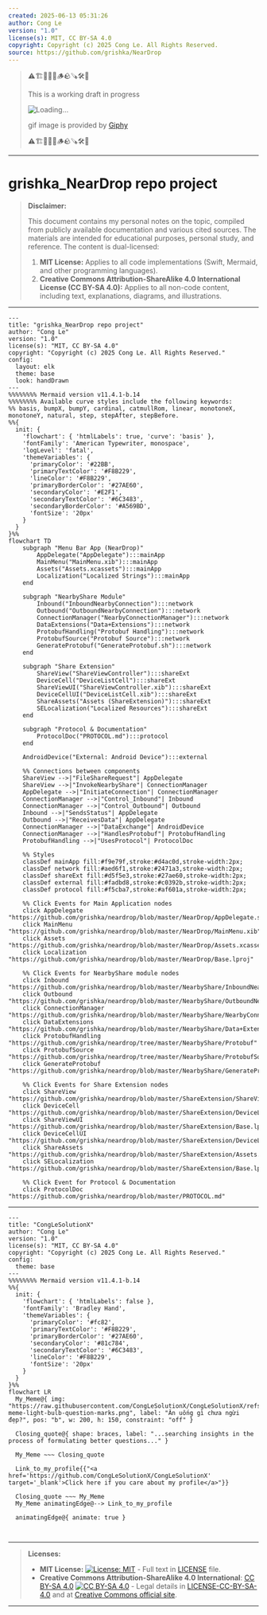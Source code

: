 ```yaml
---
created: 2025-06-13 05:31:26
author: Cong Le
version: "1.0"
license(s): MIT, CC BY-SA 4.0
copyright: Copyright (c) 2025 Cong Le. All Rights Reserved.
source: https://github.com/grishka/NearDrop
---
```



> ⚠️🏗️🚧🦺🧱🪵🪨🪚🛠️👷
> 
> This is a working draft in progress
> 
> ![Loading...](https://media2.giphy.com/media/v1.Y2lkPTc5MGI3NjExMXVjejV3dnVjc2o5MXd3eXBvcDR1cHlzbHQ1Z2R6YjY0ZHpmdjJ6OCZlcD12MV9pbnRlcm5hbF9naWZfYnlfaWQmY3Q9Zw/hL9q5k9dk9l0wGd4e0/giphy.gif)
>
> gif image is provided by [Giphy](https://giphy.com)
> 
> ⚠️🏗️🚧🦺🧱🪵🪨🪚🛠️👷


----


# grishka_NearDrop repo project
> **Disclaimer:**
>
> This document contains my personal notes on the topic,
> compiled from publicly available documentation and various cited sources.
> The materials are intended for educational purposes, personal study, and reference.
> The content is dual-licensed:
> 1. **MIT License:** Applies to all code implementations (Swift, Mermaid, and other programming languages).
> 2. **Creative Commons Attribution-ShareAlike 4.0 International License (CC BY-SA 4.0):** Applies to all non-code content, including text, explanations, diagrams, and illustrations.
---

```mermaid
---
title: "grishka_NearDrop repo project"
author: "Cong Le"
version: "1.0"
license(s): "MIT, CC BY-SA 4.0"
copyright: "Copyright (c) 2025 Cong Le. All Rights Reserved."
config:
  layout: elk
  theme: base
  look: handDrawn
---
%%%%%%%% Mermaid version v11.4.1-b.14
%%%%%%%% Available curve styles include the following keywords:
%% basis, bumpX, bumpY, cardinal, catmullRom, linear, monotoneX, monotoneY, natural, step, stepAfter, stepBefore.
%%{
  init: {
    'flowchart': { 'htmlLabels': true, 'curve': 'basis' },
    'fontFamily': 'American Typewriter, monospace',
    'logLevel': 'fatal',
    'themeVariables': {
      'primaryColor': '#22BB',
      'primaryTextColor': '#F8B229',
      'lineColor': '#F8B229',
      'primaryBorderColor': '#27AE60',
      'secondaryColor': '#E2F1',
      'secondaryTextColor': '#6C3483',
      'secondaryBorderColor': '#A569BD',
      'fontSize': '20px'
    }
  }
}%%
flowchart TD
    subgraph "Menu Bar App (NearDrop)"
        AppDelegate("AppDelegate"):::mainApp
        MainMenu("MainMenu.xib"):::mainApp
        Assets("Assets.xcassets"):::mainApp
        Localization("Localized Strings"):::mainApp
    end

    subgraph "NearbyShare Module"
        Inbound("InboundNearbyConnection"):::network
        Outbound("OutboundNearbyConnection"):::network
        ConnectionManager("NearbyConnectionManager"):::network
        DataExtensions("Data+Extensions"):::network
        ProtobufHandling("Protobuf Handling"):::network
        ProtobufSource("Protobuf Source"):::network
        GenerateProtobuf("GenerateProtobuf.sh"):::network
    end

    subgraph "Share Extension"
        ShareView("ShareViewController"):::shareExt
        DeviceCell("DeviceListCell"):::shareExt
        ShareViewUI("ShareViewController.xib"):::shareExt
        DeviceCellUI("DeviceListCell.xib"):::shareExt
        ShareAssets("Assets (ShareExtension)"):::shareExt
        SELocalization("Localized Resources"):::shareExt
    end

    subgraph "Protocol & Documentation"
        ProtocolDoc("PROTOCOL.md"):::protocol
    end

    AndroidDevice("External: Android Device"):::external

    %% Connections between components
    ShareView -->|"FileShareRequest"| AppDelegate
    ShareView -->|"InvokeNearbyShare"| ConnectionManager
    AppDelegate -->|"InitiateConnection"| ConnectionManager
    ConnectionManager -->|"Control_Inbound"| Inbound
    ConnectionManager -->|"Control_Outbound"| Outbound
    Inbound -->|"SendsStatus"| AppDelegate
    Outbound -->|"ReceivesData"| AppDelegate
    ConnectionManager -->|"DataExchange"| AndroidDevice
    ConnectionManager -->|"HandlesProtobuf"| ProtobufHandling
    ProtobufHandling -->|"UsesProtocol"| ProtocolDoc

    %% Styles
    classDef mainApp fill:#f9e79f,stroke:#d4ac0d,stroke-width:2px;
    classDef network fill:#aed6f1,stroke:#2471a3,stroke-width:2px;
    classDef shareExt fill:#d5f5e3,stroke:#27ae60,stroke-width:2px;
    classDef external fill:#fadbd8,stroke:#c0392b,stroke-width:2px;
    classDef protocol fill:#f5cba7,stroke:#af601a,stroke-width:2px;

    %% Click Events for Main Application nodes
    click AppDelegate "https://github.com/grishka/neardrop/blob/master/NearDrop/AppDelegate.swift"
    click MainMenu "https://github.com/grishka/neardrop/blob/master/NearDrop/MainMenu.xib"
    click Assets "https://github.com/grishka/neardrop/blob/master/NearDrop/Assets.xcassets"
    click Localization "https://github.com/grishka/neardrop/blob/master/NearDrop/Base.lproj"

    %% Click Events for NearbyShare module nodes
    click Inbound "https://github.com/grishka/neardrop/blob/master/NearbyShare/InboundNearbyConnection.swift"
    click Outbound "https://github.com/grishka/neardrop/blob/master/NearbyShare/OutboundNearbyConnection.swift"
    click ConnectionManager "https://github.com/grishka/neardrop/blob/master/NearbyShare/NearbyConnectionManager.swift"
    click DataExtensions "https://github.com/grishka/neardrop/blob/master/NearbyShare/Data+Extensions.swift"
    click ProtobufHandling "https://github.com/grishka/neardrop/tree/master/NearbyShare/Protobuf"
    click ProtobufSource "https://github.com/grishka/neardrop/tree/master/NearbyShare/ProtobufSource"
    click GenerateProtobuf "https://github.com/grishka/neardrop/blob/master/NearbyShare/GenerateProtobuf.sh"

    %% Click Events for Share Extension nodes
    click ShareView "https://github.com/grishka/neardrop/blob/master/ShareExtension/ShareViewController.swift"
    click DeviceCell "https://github.com/grishka/neardrop/blob/master/ShareExtension/DeviceListCell.swift"
    click ShareViewUI "https://github.com/grishka/neardrop/blob/master/ShareExtension/Base.lproj/ShareViewController.xib"
    click DeviceCellUI "https://github.com/grishka/neardrop/blob/master/ShareExtension/DeviceListCell.xib"
    click ShareAssets "https://github.com/grishka/neardrop/blob/master/ShareExtension/Assets.xcassets"
    click SELocalization "https://github.com/grishka/neardrop/blob/master/ShareExtension/Base.lproj"

    %% Click Event for Protocol & Documentation
    click ProtocolDoc "https://github.com/grishka/neardrop/blob/master/PROTOCOL.md"
```

----

<!-- 
```mermaid
%% Current Mermaid version
info
```  -->


```mermaid
---
title: "CongLeSolutionX"
author: "Cong Le"
version: "1.0"
license(s): "MIT, CC BY-SA 4.0"
copyright: "Copyright (c) 2025 Cong Le. All Rights Reserved."
config:
  theme: base
---
%%%%%%%% Mermaid version v11.4.1-b.14
%%{
  init: {
    'flowchart': { 'htmlLabels': false },
    'fontFamily': 'Bradley Hand',
    'themeVariables': {
      'primaryColor': '#fc82',
      'primaryTextColor': '#F8B229',
      'primaryBorderColor': '#27AE60',
      'secondaryColor': '#81c784',
      'secondaryTextColor': '#6C3483',
      'lineColor': '#F8B229',
      'fontSize': '20px'
    }
  }
}%%
flowchart LR
  My_Meme@{ img: "https://raw.githubusercontent.com/CongLeSolutionX/CongLeSolutionX/refs/heads/main/assets/images/My-meme-light-bulb-question-marks.png", label: "Ăn uống gì chưa ngừi đẹp?", pos: "b", w: 200, h: 150, constraint: "off" }

  Closing_quote@{ shape: braces, label: "...searching insights in the process of formulating better questions..." }
    
  My_Meme ~~~ Closing_quote
    
  Link_to_my_profile{{"<a href='https://github.com/CongLeSolutionX/CongLeSolutionX' target='_blank'>Click here if you care about my profile</a>"}}

  Closing_quote ~~~ My_Meme
  My_Meme animatingEdge@--> Link_to_my_profile
  
  animatingEdge@{ animate: true }



```

---
>**Licenses:**
>
>- **MIT License:**  [![License: MIT](https://img.shields.io/badge/License-MIT-yellow.svg)](LICENSE) - Full text in [LICENSE](LICENSE) file.
>- **Creative Commons Attribution-ShareAlike 4.0 International**: [CC BY-SA 4.0](https://creativecommons.org/licenses/by-sa/4.0/) [![CC BY-SA 4.0](https://licensebuttons.net/l/by-sa/4.0/88x31.png)](https://creativecommons.org/licenses/by-sa/4.0/) - Legal details in [LICENSE-CC-BY-SA-4.0](THE_PAST/LICENSE-CC-BY-SA-4.0) and at [Creative Commons official site](https://creativecommons.org/licenses/by-sa/4.0/).
>
---
